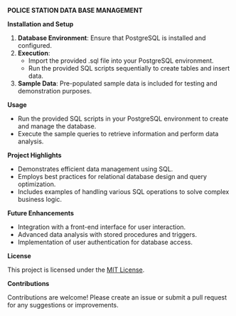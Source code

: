 **POLICE STATION DATA BASE MANAGEMENT**

**Installation and Setup**

1. **Database Environment**: Ensure that PostgreSQL is installed and configured.
2. **Execution**:
    - Import the provided .sql file into your PostgreSQL environment.
    - Run the provided SQL scripts sequentially to create tables and insert data.
3. **Sample Data**: Pre-populated sample data is included for testing and demonstration purposes.

**Usage**

- Run the provided SQL scripts in your PostgreSQL environment to create and manage the database.
- Execute the sample queries to retrieve information and perform data analysis.

**Project Highlights**

- Demonstrates efficient data management using SQL.
- Employs best practices for relational database design and query optimization.
- Includes examples of handling various SQL operations to solve complex business logic.

**Future Enhancements**

- Integration with a front-end interface for user interaction.
- Advanced data analysis with stored procedures and triggers.
- Implementation of user authentication for database access.

**License**

This project is licensed under the [MIT License](https://d.docs.live.net/11df2d9aa3a9a269/Documents/LICENSE).

**Contributions**

Contributions are welcome! Please create an issue or submit a pull request for any suggestions or improvements.
